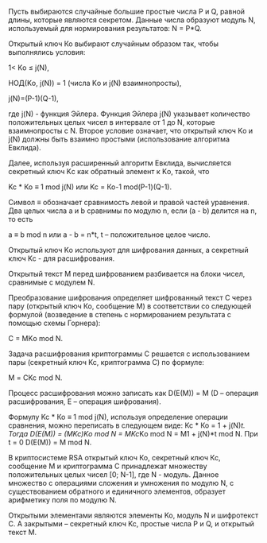Пусть выбираются случайные большие простые числа Р и Q, равной длины, которые являются секретом. Данные числа образуют модуль N, используемый для нормирования результатов: N = P*Q.

Открытый ключ Ко выбирают случайным образом так, чтобы выполнялись условия:

1< Kо ≤ j(N),

НОД(Kо, j(N)) = 1 (числа Kо и j(N) взаимнопросты),

j(N)=(P-1)(Q-1),

где j(N) - функция Эйлера. Функция Эйлера j(N) указывает количество положительных целых чисел в интервале от 1 до N, которые взаимнопросты с N. Второе условие означает, что открытый ключ Kо и j(N) должны быть взаимно простыми (использование алгоритма Евклида).

Далее, используя расширенный алгоритм Евклида, вычис­ляется секретный ключ Kс как обратный элемент к  Kо, такой, что

Kc * Ко ≡ 1 mod j(N) или Kc = Ко-1 mod(P-1)(Q-1).

Символ ≡ обозначает сравнимость левой и правой частей уравнения. Два целых числа a и b сравнимы по модулю n, если (a - b) делится на n, то есть

a ≡ b mod n   или  a - b = n*t, t – положительное целое число.

Открытый ключ Kо используют для шифрования данных, а секретный ключ Kc - для расшифрования.

Открытый текст M перед шифрованием разбивается на блоки чисел, сравнимые с модулем N.

Преобразование шифрования определяет шифрованный текст С через пару (открытый ключ Ко, сообщение М) в соответствии со следующей формулой (возведение в степень с нормированием результата с помощью схемы Горнера):

C = MKо mod N.

Задача расшифрования криптограммы С решается с использованием пары (секретный ключ Kc, криптограмма С) по формуле:

М = CKc mod N.

Процесс расшифрования можно записать как D(E(M)) = M (D – операция расшифрования, E – операция шифрования).

Формулу Kc * Ко ≡ 1 mod j(N), используя определение операции сравнения, можно переписать в следующем виде: Kc * Ко = 1 + j(N)*t. Тогда D(E(M)) = (MKc)Kо mod N = MKc*Kо mod N = M1 + j(N)*t mod N. При t = 0 D(E(M)) = M mod N.

В криптосистеме RSA открытый ключ Ко, секретный ключ Кс, сообщение М и криптограмма С принадлежат множеству положительных целых чисел [0; N-1], где N - модуль. Данное множество с операциями сложения и умножения по модулю N, с существованием обратного и единичного элементов, образует арифметику поля по модулю N.

Открытыми элементами являются элементы Ko, модуль N и шифротекст C. А закрытыми – секретный ключ Kc, простые числа P и Q, и открытый текст M.

